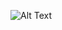 ![Alt Text](https://i.giphy.com/media/v1.Y2lkPTc5MGI3NjExc3M2Zmw4OXNtcXlweHU3Z2NmeTFzMHZ5bjFkNG9wbGZ5NnJoZWVydCZlcD12MV9pbnRlcm5hbF9naWZfYnlfaWQmY3Q9Zw/nURzWHsOTpDDa/giphy.gif)
